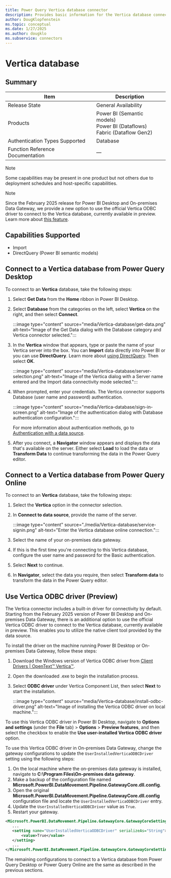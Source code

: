 ```yaml
---
title: Power Query Vertica database connector
description: Provides basic information for the Vertica database connector, along with how to connect to your Vertica data.
author: DougKlopfenstein
ms.topic: conceptual
ms.date: 1/27/2025
ms.author: dougklo
ms.subservice: connectors
---
```


# Vertica database

## Summary

| Item | Description |
| ---- | ----------- |
| Release State | General Availability |
| Products | Power BI (Semantic models)<br/>Power BI (Dataflows)<br/>Fabric (Dataflow Gen2) |
| Authentication Types Supported | Database |
| Function Reference Documentation | &mdash; |

> [!NOTE]
> Some capabilities may be present in one product but not others due to deployment schedules and host-specific capabilities.

> [!NOTE]
> Since the February 2025 release for Power BI Desktop and On-premises Data Gateway, we provide a new option to use the official Vertica ODBC driver to connect to the Vertica database, currently available in preview. Learn more about [this feature](#use-vertica-odbc-driver).

## Capabilities Supported

* Import
* DirectQuery (Power BI semantic models)

## Connect to a Vertica database from Power Query Desktop

To connect to an **Vertica** database, take the following steps:

1. Select **Get Data** from the **Home** ribbon in Power BI Desktop.

2. Select **Database** from the categories on the left, select **Vertica** on the right, and then select **Connect**.

    :::image type="content" source="media/Vertica-database/get-data.png" alt-text="Image of the Get Data dialog with the Database category and Vertica connector selected.":::

3. In the **Vertica** window that appears, type or paste the name of your Vertica server into the box. You can **Import** data directly into Power BI or you can use **DirectQuery**. Learn more about [using DirectQuery](/power-bi/connect-data/desktop-use-directquery). Then select **OK**.

    :::image type="content" source="media/Vertica-database/server-selection.png" alt-text="Image of the Vertica dialog with a Server name entered and the Import data connectivity mode selected.":::

4. When prompted, enter your credentials. The Vertica connector supports Database (user name and password) authentication.

   :::image type="content" source="media/Vertica-database/sign-in-screen.png" alt-text="Image of the authentication dialog with Database authentication configuration.":::

   For more information about authentication methods, go to [Authentication with a data source](../connectorauthentication.md).

5. After you connect, a **Navigator** window appears and displays the data that's available on the server. Either select **Load** to load the data or **Transform Data** to continue transforming the data in the Power Query editor.


## Connect to a Vertica database from Power Query Online

To connect to an **Vertica** database, take the following steps:

1. Select the **Vertica** option in the connector selection.

2. In **Connect to data source**, provide the name of the server.

   :::image type="content" source="./media/Vertica-database/service-signin.png" alt-text="Enter the Vertica database online connection.":::

3. Select the name of your on-premises data gateway.

4. If this is the first time you're connecting to this Vertica database, configure the user name and password for the Basic authentication.

5. Select **Next** to continue.

6. In **Navigator**, select the data you require, then select **Transform data** to transform the data in the Power Query editor.

## Use Vertica ODBC driver (Preview)

The Vertica connector includes a built-in driver for connectivity by default. Starting from the February 2025 version of Power BI Desktop and On-premises Data Gateway, there is an additional option to use the official Vertica ODBC driver to connect to the Vertica database, currently available in preview. This enables you to utilize the native client tool provided by the data source.

To install the driver on the machine running Power BI Desktop or On-premises Data Gateway, follow these steps:

1. Download the Windows version of Vertica ODBC driver from [Client Drivers | OpenText™ Vertica™](https://www.vertica.com/download/vertica/client-drivers/).

2. Open the downloaded .exe to begin the installation process.

3. Select **ODBC driver** under Vertica Component List, then select **Next** to start the installation.

   :::image type="content" source="media/Vertica-database/install-odbc-driver.png" alt-text="Image of installing the Vertica ODBC driver on local machine.":::

To use this Vertica ODBC driver in Power BI Desktop, navigate to **Options and settings** (under the **File** tab) > **Options** > **Preview features**, and then select the checkbox to enable the **Use user-installed Vertica ODBC driver** option. 

To use this Vertica ODBC driver in On-premises Data Gateway, change the gateway configurations to update the `UserInstalledVerticaODBCDriver` setting using the following steps:

1. On the local machine where the on-premises data gateway is installed, navigate to **C:\Program Files\On-premises data gateway**.
2. Make a backup of the configuration file named **Microsoft.PowerBI.DataMovement.Pipeline.GatewayCore.dll.config**.
3. Open the original **Microsoft.PowerBI.DataMovement.Pipeline.GatewayCore.dll.config** configuration file and locate the `UserInstalledVerticaODBCDriver` entry.
4. Update the `UserInstalledVerticaODBCDriver` value as `True`.
5. Restart your gateway.

```xml
<Microsoft.PowerBI.DataMovement.Pipeline.GatewayCore.GatewayCoreSettings>
   ...
   <setting name="UserInstalledVerticaODBCDriver" serializeAs="String">
	   <value>True</value>
   </setting>
   ...
</Microsoft.PowerBI.DataMovement.Pipeline.GatewayCore.GatewayCoreSettings>    
```

The remaining configurations to connect to a Vertica database from Power Query Desktop or Power Query Online are the same as described in the previous sections.
